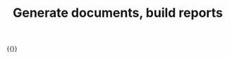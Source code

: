 ﻿---
title: "Generate documents, build reports"
type: docs
url: /report/
description: "Insert, edit, delete Document generation and Reporting programmatically via Cloud API."
weight: 90
---

{{<list-children-pages>}}
